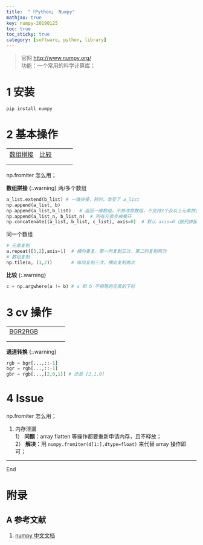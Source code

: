 ```yaml
---
title:  "「Python」 Numpy"
mathjax: true
key: numpy-20190125
toc: true
toc_sticky: true
category: [software, python, library]
---
```

> 官网 <http://www.numpy.org/>  
功能：一个常用的科学计算库；  

<!--more-->

# 1 安装
`pip install numpy`  

# 2 基本操作

|  |  |  |  |  |
| --- | --- | --- | --- | --- |
| [数组拼接](#concate) | [比较](#compare) |  |  |  |
|  |  |  |  |  |
|  |  |  |  |  |

np.fromiter 怎么用；   

<span id="concate"> </span>

**数组拼接**
{:.warning}
两/多个数组
```python
a_list.extend(b_list) # 一维拼接，耗时，改变了 a_list
np.append(a_list, b)
np.append(a_list,b_list)   # 返回一维数组，不修改原数组，不支持3个及以上元素拼接
np.append(a_list_n, b_list_n)  # 所有元素会被展开
np.concatenate((a_list, b_list, c_list), axis=0)  # 默认 axis=0（按列拼接） 效率高

```
同一个数组
```python
# 元素复制
a.repeat([3,2],axis=1)  # 横向重复，第一列复制三次，第二列复制两次
# 数组复制
np.tile(a, (3,2))       # 纵向复制三次，横向复制两次
```

<span id="compare"> </span>

**比较**
{:.warning}
```Python
c = np.argwhere(a != b) # a 和 b 不相等的元素的下标
```


# 3 cv 操作

|  |  |  |  |  |
| --- | --- | --- | --- | --- |
| [BGR2RGB](#BGR2RGB) |  |  |  |  |
|  |  |  |  |  |
|  |  |  |  |  |


<span id="BGR2RGB"> </span>

**通道转换**
{:.warning}
```python
rgb = bgr[...,::-1]
bgr = rgb[...,::-1]
gbr = rgb[...,[2,0,1]] # 还是 [2,1,0]
```

# 4 Issue

np.fromiter 怎么用；    

1. 内存泄漏  
1） **问题**：array flatten 等操作都要重新申请内存，且不释放；  
2） **解决**：用 `numpy.fromiter(d[1:],dtype=float)` 来代替 array 操作即可；  



-------------------  
End



# 附录
## A 参考文献  
1. [numpy 中文文档](https://www.numpy.org.cn/user/)    
